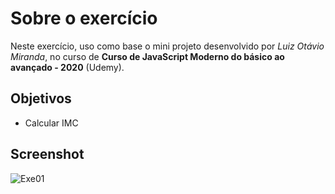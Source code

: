 # Sobre o exercício

Neste exercício, uso como base o mini projeto desenvolvido por *Luiz Otávio Miranda*, no curso de **Curso de JavaScript Moderno do básico ao avançado - 2020** (Udemy).

## Objetivos
- Calcular IMC

## Screenshot

![Exe01](https://user-images.githubusercontent.com/40447101/82707322-39407b80-9c52-11ea-98ed-b73c5f5fd78b.JPG)

